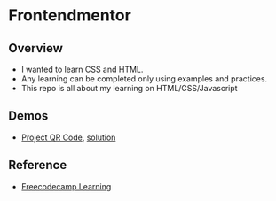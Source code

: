 # Frontendmentor

## Overview
- I wanted to learn CSS and HTML. 
- Any learning can be completed only using examples and practices.
- This repo is all about my learning on HTML/CSS/Javascript

## Demos
- [Project QR Code](https://www.frontendmentor.io/challenges/qr-code-component-iux_sIO_H), [solution](https://rahulkirangaddam.is-a.dev/frontendmentor/qrcode/solution/index.html)

## Reference
- [Freecodecamp Learning](https://www.youtube.com/watch?v=SR5GxoFhIAU)